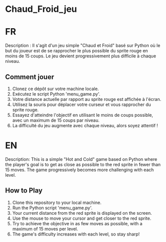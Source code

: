 # Chaud_Froid_jeu
# FR 
Description : Il s'agit d'un jeu simple "Chaud et Froid" basé sur Python où le but du joueur est de se rapprocher le plus possible du sprite rouge en moins de 15 coups. Le jeu devient progressivement plus difficile à chaque niveau.

## Comment jouer 
1. Clonez ce dépôt sur votre machine locale.
2. Exécutez le script Python 'menu_game.py'.
3. Votre distance actuelle par rapport au sprite rouge est affichée à l'écran.
4. Utilisez la souris pour déplacer votre curseur et vous rapprocher du sprite rouge.
5. Essayez d'atteindre l'objectif en utilisant le moins de coups possible, avec un maximum de 15 coups par niveau.
6. La difficulté du jeu augmente avec chaque niveau, alors soyez attentif !

# EN

Description: This is a simple "Hot and Cold" game based on Python where the player's goal is to get as close as possible to the red sprite in fewer than 15 moves. The game progressively becomes more challenging with each level.

## How to Play
1. Clone this repository to your local machine.
2. Run the Python script 'menu_game.py'.
3. Your current distance from the red sprite is displayed on the screen.
4. Use the mouse to move your cursor and get closer to the red sprite.
5. Try to achieve the objective in as few moves as possible, with a maximum of 15 moves per level.
6. The game's difficulty increases with each level, so stay sharp!
